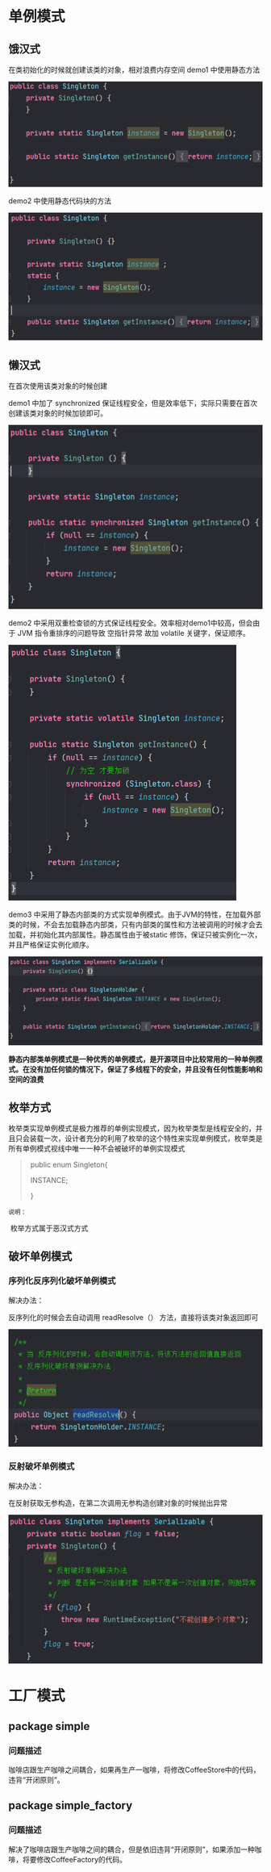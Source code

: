 # 单例模式
## 饿汉式
在类初始化的时候就创建该类的对象，相对浪费内存空间
demo1 中使用静态方法

![image-20210819153851878](img\image-20210819153851878.png)

demo2 中使用静态代码块的方法

![image-20210819153916267](img\image-20210819153916267.png)

## 懒汉式
在首次使用该类对象的时候创建

demo1 中加了 synchronized 保证线程安全，但是效率低下，实际只需要在首次创建该类对象的时候加锁即可。

![image-20210819153943867](img\image-20210819153943867.png)

demo2 中采用双重检查锁的方式保证线程安全。效率相对demo1中较高，但会由于 JVM 指令重排序的问题导致 空指针异常
故加 volatile 关键字，保证顺序。

![image-20210819154017182](img\image-20210819154017182.png)

demo3 中采用了静态内部类的方式实现单例模式。由于JVM的特性，在加载外部类的时候，不会去加载静态内部类，只有内部类的属性和方法被调用的时候才会去加载，并初始化其内部属性。静态属性由于被static 修饰，保证只被实例化一次，并且严格保证实例化顺序。

![image-20210819154146131](img\image-20210819154146131.png)

**静态内部类单例模式是一种优秀的单例模式，是开源项目中比较常用的一种单例模式。在没有加任何锁的情况下，保证了多线程下的安全，并且没有任何性能影响和空间的浪费**



## 枚举方式

枚举类实现单例模式是极力推荐的单例实现模式，因为枚举类型是线程安全的，并且只会装载一次，设计者充分的利用了枚举的这个特性来实现单例模式，枚举类是所有单例模式视线中唯一一种不会被破坏的单例实现模式

> ​	public enum Singleton{
>
> ​			INSTANCE;
>
> ​	}

``说明：`` 

​		枚举方式属于恶汉式方式



## 破坏单例模式

### 序列化反序列化破坏单例模式

解决办法：

反序列化的时候会去自动调用 readResolve（） 方法，直接将该类对象返回即可

![image-20210819153815957](img\image-20210819153815957.png)



### 反射破坏单例模式

解决办法：

在反射获取无参构造，在第二次调用无参构造创建对象的时候抛出异常

![image-20210819154428647](img\image-20210819154428647.png)

# 工厂模式
## package simple
### 问题描述
咖啡店跟生产咖啡之间耦合，如果再生产一咖啡，将修改CoffeeStore中的代码，违背“开闭原则”。

## package simple_factory
### 问题描述
解决了咖啡店跟生产咖啡之间的耦合，但是依旧违背“开闭原则”，如果添加一种咖啡，将要修改CoffeeFactory的代码。